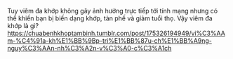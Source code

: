 Tuy viêm đa khớp không gây ảnh hưởng trực tiếp tới tính mạng nhưng có thể khiến bạn bị biến dạng khớp, tàn phế và giảm tuổi thọ. Vậy viêm đa khớp là gì?
https://chuabenhkhoptambinh.tumblr.com/post/175326194949/vi%C3%AAm-%C4%91a-kh%E1%BB%9Bp-tri%E1%BB%87u-ch%E1%BB%A9ng-nguy%C3%AAn-nh%C3%A2n-v%C3%A0-c%C3%A1ch
